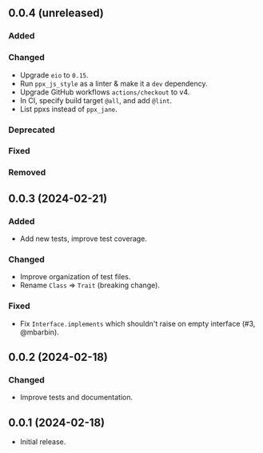 ## 0.0.4 (unreleased)

### Added

### Changed

- Upgrade `eio` to `0.15`.
- Run `ppx_js_style` as a linter & make it a `dev` dependency.
- Upgrade GitHub workflows `actions/checkout` to v4.
- In CI, specify build target `@all`, and add `@lint`.
- List ppxs instead of `ppx_jane`.

### Deprecated

### Fixed

### Removed

## 0.0.3 (2024-02-21)

### Added

- Add new tests, improve test coverage.

### Changed

- Improve organization of test files.
- Rename `Class` => `Trait` (breaking change).

### Fixed

- Fix `Interface.implements` which shouldn't raise on empty interface (#3, @mbarbin).

## 0.0.2 (2024-02-18)

### Changed

- Improve tests and documentation.

## 0.0.1 (2024-02-18)

- Initial release.
